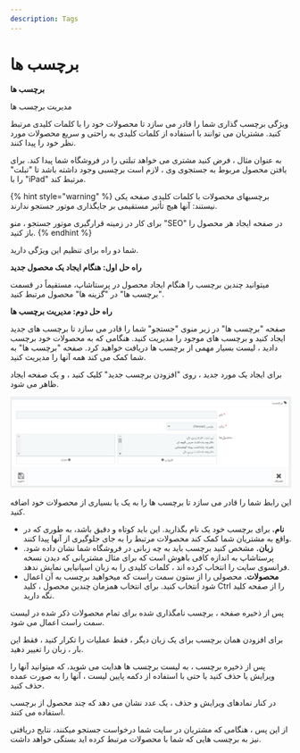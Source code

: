 ```yaml
---
description: Tags
---
```


# برچسب ها

**برچسب ها**

مدیریت برچسب ها

ویژگی برچسب گذاری شما را قادر می سازد تا محصولات خود را با کلمات کلیدی مرتبط کنید. مشتریان می توانند با استفاده از کلمات کلیدی به راحتی و سریع محصولات مورد نظر خود را پیدا کنند.

به عنوان مثال ، فرض کنید مشتری می خواهد تبلتی را در فروشگاه شما پیدا کند. برای یافتن محصول مربوط به جستجوی وی ، لازم است برچسبی وجود داشته باشد تا "تبلت" را با "iPad" مرتبط کند.

{% hint style="warning" %}
برچسبهای محصولات با کلمات کلیدی صفحه یکی نیستند: آنها هیچ تأثیر مستقیمی بر جایگذاری موتور جستجو ندارند.

برای کار در زمینه قرارگیری موتور جستجو ، منو "SEO" در صفحه ایجاد هر محصول را باز کنید.
{% endhint %}

شما دو راه برای تنظیم این ویژگی دارید.

**راه حل اول: هنگام ایجاد یک محصول جدید**

میتوانید چندین برچسب را هنگام ایجاد محصول در پرستاشاپ، مستقیماً در قسمت "برچسب ها" در "گزینه ها" محصول مرتبط کنید.

**راه حل دوم: مدیریت برچسب ها**

صفحه "برچسب ها" در زیر منوی "جستجو" شما را قادر می سازد تا برچسب های جدید ایجاد کنید و برچسب های موجود را مدیریت کنید. هنگامی که به محصولات خود برچسب دادید ، لیست بسیار مهمی از برچسب ها دریافت خواهید کرد. صفحه "برچسب ها" به شما کمک می کند همه آنها را مدیریت کنید.

برای ایجاد یک مورد جدید ، روی "افزودن برچسب جدید" کلیک کنید ، و یک صفحه ایجاد ظاهر می شود.

![](../../../../.gitbook/assets/0%20%2877%29.png)

این رابط شما را قادر می سازد تا برچسب ها را به یک یا بسیاری از محصولات خود اضافه کنید.

* **نام.** برای برچسب خود یک نام بگذارید. این باید کوتاه و دقیق باشد، به طوری که در واقع به مشتریان شما کمک کند محصولات مرتبط را به جای جلوگیری از آنها پیدا کنند.
* **زبان.** مشخص کنید برچسب باید به چه زبانی در فروشگاه شما نشان داده شود. پرستاشاپ به اندازه کافی باهوش است که برای مثال مشتریانی که دیدن نسخه فرانسوی سایت را انتخاب کرده اند ، کلمات کلیدی را به زبان اسپانیایی نمایش ندهد.
* **محصولات.** محصولی را از ستون سمت راست که میخواهید برچسب به آن اعمال شود انتخاب کنید. برای انتخاب همزمان چندین محصول ، کلید Ctrl را از صفحه کلید نگه دارید.

پس از ذخیره صفحه ، برچسب نامگذاری شده برای تمام محصولات ذکر شده در لیست سمت راست اعمال می شود.

برای افزودن همان برچسب برای یک زبان دیگر ، فقط عملیات را تکرار کنید ، فقط این بار ، زبان را تغییر دهید.

پس از ذخیره برچسب ، به لیست برچسب ها هدایت می شوید، که میتوانید آنها را ویرایش یا حذف کنید یا حتی با استفاده از دکمه پایین لیست ، آنها را به صورت عمده حذف کنید.

در کنار نمادهای ویرایش و حذف ، یک عدد نشان می دهد که چند محصول از برچسب استفاده می کنند.

از این پس ، هنگامی که مشتریان در سایت شما درخواست جستجو میکنند، نتایج دریافتی نیز به برچسب هایی که شما با محصولات مرتبط کرده اید بستگی خواهد داشت.

